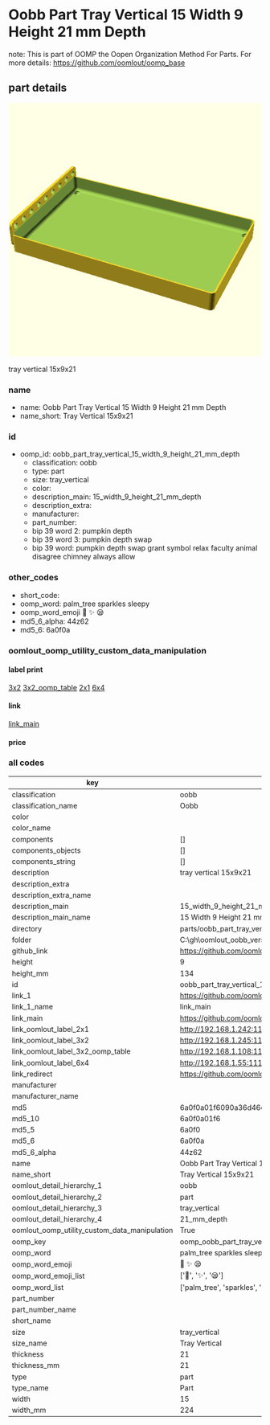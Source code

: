 # Oobb Part Tray Vertical 15 Width 9 Height 21 mm Depth  

note: This is part of OOMP the Oopen Organization Method For Parts. For more details: https://github.com/oomlout/oomp_base

##  part details
  

[![](3dpr.png)](3dpr.png)

tray vertical 15x9x21



### name
* name: Oobb Part Tray Vertical 15 Width 9 Height 21 mm Depth
* name_short: Tray Vertical 15x9x21 
### id
* oomp_id: oobb_part_tray_vertical_15_width_9_height_21_mm_depth
  * classification: oobb
  * type: part
  * size: tray_vertical
  * color: 
  * description_main: 15_width_9_height_21_mm_depth
  * description_extra: 
  * manufacturer: 
  * part_number: 
  * bip 39 word 2: pumpkin depth
  * bip 39 word 3: pumpkin depth swap
  * bip 39 word: pumpkin depth swap grant symbol relax faculty animal disagree chimney always allow

### other_codes
* short_code: 
* oomp_word: palm_tree sparkles sleepy
* oomp_word_emoji :palm_tree: :sparkles: :sleepy:
* md5_6_alpha: 44z62
* md5_6: 6a0f0a






### oomlout_oomp_utility_custom_data_manipulation
#### label print
[3x2](http://192.168.1.245:1112/?label=oomp%2044z62)
[3x2_oomp_table](http://192.168.1.108:1112/?label=oomp%2044z62)
[2x1](http://192.168.1.242:1112/?label=oomp%2044z62)
[6x4](http://192.168.1.55:1112/?label=oomp%2044z62)    

#### link

[link_main](https://github.com/oomlout/oomlout_oobb_version_4_generated_parts/tree/main/navigation_oomp/oobb/part/tray_vertical/15_width_9_height_21_mm_depth/part)                              

#### price







### all codes 
| key | value |  
| --- | --- |  
| classification | oobb |  
| classification_name | Oobb |  
| color |  |  
| color_name |  |  
| components | [] |  
| components_objects | [] |  
| components_string | [] |  
| description | tray vertical 15x9x21 |  
| description_extra |  |  
| description_extra_name |  |  
| description_main | 15_width_9_height_21_mm_depth |  
| description_main_name | 15 Width 9 Height 21 mm Depth |  
| directory | parts/oobb_part_tray_vertical_15_width_9_height_21_mm_depth |  
| folder | C:\gh\oomlout_oobb_version_4_generated_parts\parts\oobb_part_tray_vertical_15_width_9_height_21_mm_depth |  
| github_link | https://github.com/oomlout/oomlout_oomp_part_src/tree/main/parts/oobb_part_tray_vertical_15_width_9_height_21_mm_depth |  
| height | 9 |  
| height_mm | 134 |  
| id | oobb_part_tray_vertical_15_width_9_height_21_mm_depth |  
| link_1 | https://github.com/oomlout/oomlout_oobb_version_4_generated_parts/tree/main/navigation_oomp/oobb/part/tray_vertical/15_width_9_height_21_mm_depth/part |  
| link_1_name | link_main |  
| link_main | https://github.com/oomlout/oomlout_oobb_version_4_generated_parts/tree/main/navigation_oomp/oobb/part/tray_vertical/15_width_9_height_21_mm_depth/part |  
| link_oomlout_label_2x1 | http://192.168.1.242:1112/?label=oomp%2044z62 |  
| link_oomlout_label_3x2 | http://192.168.1.245:1112/?label=oomp%2044z62 |  
| link_oomlout_label_3x2_oomp_table | http://192.168.1.108:1112/?label=oomp%2044z62 |  
| link_oomlout_label_6x4 | http://192.168.1.55:1112/?label=oomp%2044z62 |  
| link_redirect | https://github.com/oomlout/oomlout_oobb_version_4_generated_parts/tree/main/parts/oobb_tray_vertical_15_09_21 |  
| manufacturer |  |  
| manufacturer_name |  |  
| md5 | 6a0f0a01f6090a36d46e365bb68ecd6d |  
| md5_10 | 6a0f0a01f6 |  
| md5_5 | 6a0f0 |  
| md5_6 | 6a0f0a |  
| md5_6_alpha | 44z62 |  
| name | Oobb Part Tray Vertical 15 Width 9 Height 21 mm Depth |  
| name_short | Tray Vertical 15x9x21  |  
| oomlout_detail_hierarchy_1 | oobb |  
| oomlout_detail_hierarchy_2 | part |  
| oomlout_detail_hierarchy_3 | tray_vertical |  
| oomlout_detail_hierarchy_4 | 21_mm_depth |  
| oomlout_oomp_utility_custom_data_manipulation | True |  
| oomp_key | oomp_oobb_part_tray_vertical_15_width_9_height_21_mm_depth |  
| oomp_word | palm_tree sparkles sleepy |  
| oomp_word_emoji | :palm_tree: :sparkles: :sleepy: |  
| oomp_word_emoji_list | [':palm_tree:', ':sparkles:', ':sleepy:'] |  
| oomp_word_list | ['palm_tree', 'sparkles', 'sleepy'] |  
| part_number |  |  
| part_number_name |  |  
| short_name |  |  
| size | tray_vertical |  
| size_name | Tray Vertical |  
| thickness | 21 |  
| thickness_mm | 21 |  
| type | part |  
| type_name | Part |  
| width | 15 |  
| width_mm | 224 |  
